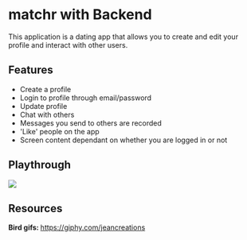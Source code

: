 # matchr with Backend
This application is a dating app that allows you to create and edit your profile and interact with other users.

## Features ##
* Create a profile
* Login to profile through email/password
* Update profile
* Chat with others
* Messages you send to others are recorded
* 'Like' people on the app
* Screen content dependant on whether you are logged in or not

## Playthrough ##
<img src="https://user-images.githubusercontent.com/88984297/200753964-8c58d5f4-31ee-4c53-b127-881425ae14a1.gif">

## Resources ##
<strong>Bird gifs: </strong>https://giphy.com/jeancreations
